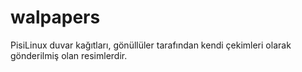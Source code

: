 # walpapers
PisiLinux duvar kağıtları, gönüllüler tarafından kendi çekimleri olarak gönderilmiş olan resimlerdir.
